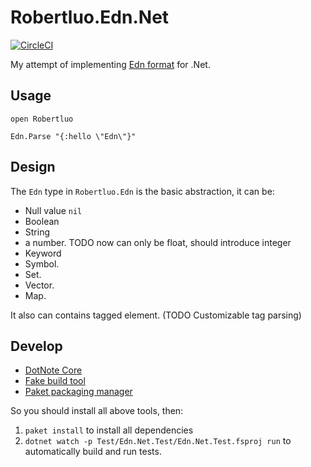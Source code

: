# Robertluo.Edn.Net
[![CircleCI](https://circleci.com/gh/robertluo/Edn.Net.svg?style=svg)](https://circleci.com/gh/robertluo/Edn.Net)

My attempt of implementing [Edn format](https://github.com/edn-format/edn) for .Net.

## Usage

```F#
open Robertluo

Edn.Parse "{:hello \"Edn\"}"
```

## Design

The `Edn` type in `Robertluo.Edn` is the basic abstraction, it can be:

 - Null value `nil`
 - Boolean
 - String
 - a number. TODO now can only be float, should introduce integer
 - Keyword
 - Symbol.
 - Set. 
 - Vector.
 - Map.

 It also can contains tagged element. (TODO Customizable tag parsing)

 ## Develop

 - [DotNote Core](https://dotnet.microsoft.com/download)
 - [Fake build tool](https://fake.build)
 - [Paket packaging manager](https://fsprojects.github.io/Paket/)

So you should install all above tools, then:

 1. `paket install` to install all dependencies
 1. `dotnet watch -p Test/Edn.Net.Test/Edn.Net.Test.fsproj run` to automatically build and run tests.